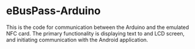 # eBusPass-Arduino
This is the code for communication between the Arduino and the emulated NFC card. The primary functionality is displaying text to and LCD screen, and initiating communication with the Android application.
